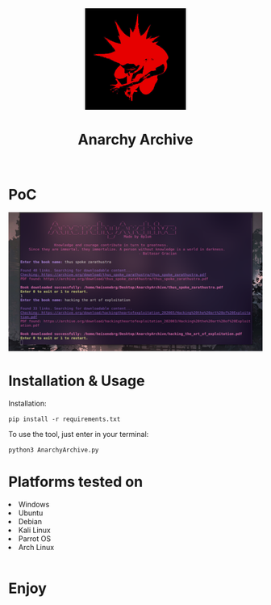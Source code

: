 <div align='center'>
<img src="https://github.com/L01010000/AnarchyArchive/blob/main/logo.png" width="200px" />
 <h1>Anarchy Archive</h1>
  <br>
    
</div>





# PoC

<img src="https://github.com/L01010000/AnarchyArchive/blob/main/poc.png" width="900px" />


# Installation & Usage

Installation:
   
    pip install -r requirements.txt



To use the tool, just enter in your terminal:

    python3 AnarchyArchive.py
    

</center><h1>Platforms tested on</h1></center>
<li>Windows</li>
<li>Ubuntu</li>
<li>Debian</li>
<li>Kali Linux</li>
<li>Parrot OS</li>
<li>Arch Linux</li>
<br>



# Enjoy



